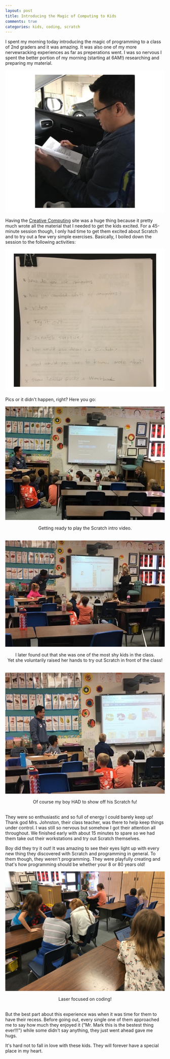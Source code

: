 ```yaml
---
layout: post
title: Introducing the Magic of Computing to Kids
comments: true
categories: kids, coding, scratch
---
```


I spent my morning today introducing the magic of programming to a
class of 2nd graders and it was amazing. It was also one of my more
nervewracking experiences as far as preperations went. I was so nervous
I spent the better portion of my morning (starting at 6AM!) researching
and preparing my material.

![Not Preparing for an Exam](/assets/images/kids-coding-001.png)

Having the [Creative Computing](http://scratched.gse.harvard.edu/guide/)
site was a huge thing because it pretty much wrote all the material
that I needed to get the kids excited. For a 45-minute session though,
I only had time to get them excited about Scratch and to try out a few
very simple exercises. Basically, I boiled down the session to the
following activities:

![Agenda](/assets/images/kids-coding-002.png)

Pics or it didn't happen, right? Here you go:

![Video Intro](/assets/images/kids-coding-003.jpg)

<center>
Getting ready to play the Scratch intro video.
</center>
<br>



![Not Shy At All](/assets/images/kids-coding-004.jpg)

<center>
I later found out that she was one of the most shy kids in the class.
<br/>Yet she voluntarily raised her hands to try out Scratch in front of
the class!
</center>
<br>


![Showing Off](/assets/images/kids-coding-005.jpg)

<center>
Of course my boy HAD to show off his Scratch fu!
</center>
<br>


They were so enthusiastic and so full of energy I could barely keep up!
Thank god Mrs. Johnston, their class teacher, was there to help keep things
under control. I was still so nervous but somehow I got their attention
all throughout. We finished early with about 15 minutes to spare so we
had them take out their workstations and try out Scratch themselves.

Boy did they try it out! It was amazing to see their eyes light up with
every new thing they discovered with Scratch and programming in general.
To them though, they weren't programming. They were playfully creating
and that's how programming should be whether your 8 or 80 years old!


![Laser Focus](/assets/images/kids-coding-006.jpg)

<center>
Laser focused on coding!
</center>
<br>


But the best part about this experience was when it was time for them to
have their recess. Before going out, every single one of them approached
me to say how much they enjoyed it ("Mr. Mark this is the bestest thing
ever!!!") while some didn't say anything, they just went ahead gave me hugs.

It's hard not to fall in love with these kids. They will forever have a
special place in my heart.
